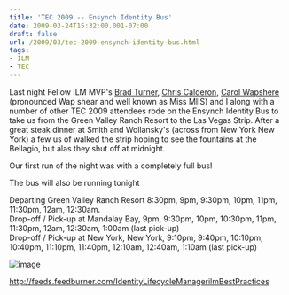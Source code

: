 ```yaml
---
title: 'TEC 2009 -- Ensynch Identity Bus'
date: 2009-03-24T15:32:00.001-07:00
draft: false
url: /2009/03/tec-2009-ensynch-identity-bus.html
tags: 
- ILM
- TEC
---
```


Last night Fellow ILM MVP's [Brad Turner](http://www.identitychaos.com/), [Chris Calderon](http://blog.identityjunkie.com/), [Carol Wapshere](http://www.wapshere.com/missmiis/) (pronounced Wap shear and well known as Miss MIIS) and I along with a number of other TEC 2009 attendees rode on the Ensynch Identity Bus to take us from the Green Valley Ranch Resort to the Las Vegas Strip. After a great steak dinner at Smith and Wollansky's (across from New York New York) a few us of walked the strip hoping to see the fountains at the Bellagio, but alas they shut off at midnight.

Our first run of the night was with a completely full bus!

The bus will also be running tonight

Departing Green Valley Ranch Resort 8:30pm, 9pm, 9:30pm, 10pm, 11pm, 11:30pm, 12am, 12:30am.  
Drop-off / Pick-up at Mandalay Bay, 9pm, 9:30pm, 10pm, 10:30pm, 11pm, 11:30pm, 12am, 12:30am, 1:00am (last pick-up)  
Drop-off / Pick-up at New York, New York, 9:10pm, 9:40pm, 10:10pm, 10:40pm, 11:10pm, 11:40pm, 12:10am, 12:40am, 1:10am (last pick-up)

[![image](http://www.ilmbestpractices.com/blog/uploaded_images/TEC2009EnsynchIdentityBus_D595/image_thumb.png)](http://www.ilmbestpractices.com/blog/uploaded_images/TEC2009EnsynchIdentityBus_D595/image.png)

http://feeds.feedburner.com/IdentityLifecycleManagerilmBestPractices